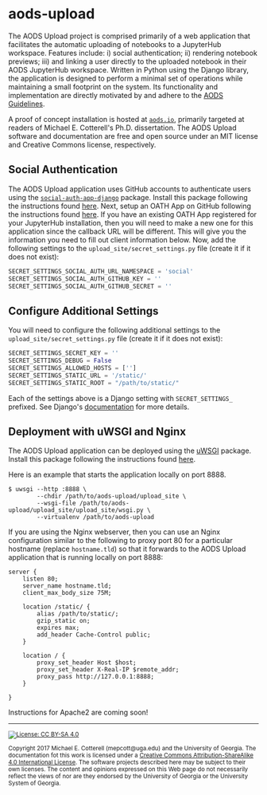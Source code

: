 # aods-upload

The AODS Upload project is comprised primarily of a web application that facilitates the automatic uploading of notebooks to a JupyterHub workspace. 
Features include: i) social authentication; ii) rendering notebook previews; iii) and linking a user directly to the uploaded notebook in their AODS JupyterHub workspace. 
Written in Python using the Django library, the application is designed to perform a minimal set of operations while maintaining a small footprint on the system.
Its functionality and implementation are directly motivated by and adhere to the [AODS Guidelines](http://aods.io/#aods-guidelines).

A proof of concept installation is hosted at [`aods.io`](http://aods.io), primarily targeted at readers of Michael E. Cotterell's Ph.D. dissertation. 
The AODS Upload software and documentation are free and open source under an MIT license and Creative Commons license, respectively. 

## Social Authentication

The AODS Upload application uses GitHub accounts to authenticate users using the [`social-auth-app-django`](hhttps://github.com/python-social-auth/social-app-django) package.
Install this package following the instructions found [here](https://github.com/python-social-auth/social-app-django).
Next, setup an OATH App on GitHub following the instructions found [here](https://developer.github.com/apps/building-integrations/setting-up-and-registering-oauth-apps/registering-oauth-apps/).
If you have an existing OATH App registered for your JupyterHub installation, then you will need to make a new one for this application since the callback URL will be different. 
This will give you the information you need to fill out client information below.
Now, add the following settings to the `upload_site/secret_settings.py` file (create it if it does not exist):

```python
SECRET_SETTINGS_SOCIAL_AUTH_URL_NAMESPACE = 'social'
SECRET_SETTINGS_SOCIAL_AUTH_GITHUB_KEY = ''
SECRET_SETTINGS_SOCIAL_AUTH_GITHUB_SECRET = ''
```

## Configure Additional Settings

You will need to configure the following additional settings to the `upload_site/secret_settings.py` file (create it if it does not exist):

```python
SECRET_SETTINGS_SECRET_KEY = ''
SECRET_SETTINGS_DEBUG = False
SECRET_SETTINGS_ALLOWED_HOSTS = ['']
SECRET_SETTINGS_STATIC_URL = '/static/'
SECRET_SETTINGS_STATIC_ROOT = "/path/to/static/"
```

Each of the settings above is a Django setting with `SECRET_SETTINGS_` prefixed.
See Django's [documentation](https://docs.djangoproject.com/en/1.11/topics/settings/) for more details.

## Deployment with uWSGI and Nginx

The AODS Upload application can be deployed using the [uWSGI](http://uwsgi-docs.readthedocs.io/en/latest/) package.
Install this package following the instructions found [here](http://uwsgi-docs.readthedocs.io/en/latest/Install.html).

Here is an example that starts the application locally on port 8888.

```
$ uwsgi --http :8888 \
        --chdir /path/to/aods-upload/upload_site \
        --wsgi-file /path/to/aods-upload/upload_site/upload_site/wsgi.py \
        --virtualenv /path/to/aods-upload
```

If you are using the Nginx webserver, then you can use an Nginx configuration similar to the following to proxy port 80 for a particular hostname (replace `hostname.tld`) so that it forwards to the AODS Upload application that is running locally on port 8888:

```
server {
	listen 80;
	server_name hostname.tld;
	client_max_body_size 75M;

	location /static/ {
		alias /path/to/static/;
		gzip_static on;
		expires max;
		add_header Cache-Control public;		
	}

	location / {
		proxy_set_header Host $host;
		proxy_set_header X-Real-IP $remote_addr;
		proxy_pass http://127.0.0.1:8888;
	}

}
```

Instructions for Apache2 are coming soon!

<hr>
<small>
<p><a href="https://creativecommons.org/licenses/by-sa/4.0/"><img src="https://img.shields.io/badge/License-CC%20BY--SA%204.0-lightgrey.svg" alt="License: CC BY-SA 4.0" /></a></p>
<p>Copyright 2017 Michael E. Cotterell (mepcott@uga.edu) and the University of Georgia. The documentation fot this work is licensed under a <a rel="license" href="http://creativecommons.org/licenses/by-sa/4.0/">Creative Commons Attribution-ShareAlike 4.0 International License</a>. The software projects described here may be subject to their own licenses. The content and opinions expressed on this Web page do not necessarily reflect the views of nor are they endorsed by the University of Georgia or the University System of Georgia.</p>
</small>
